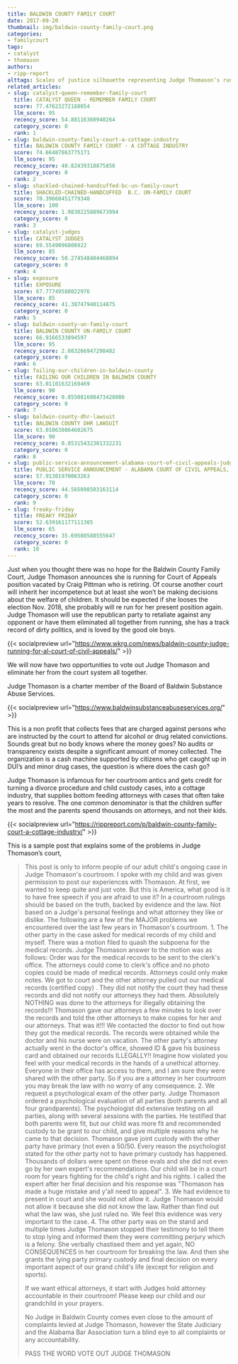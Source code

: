 ```yaml
---
title: BALDWIN COUNTY FAMILY COURT
date: 2017-09-20
thumbnail: img/baldwin-county-family-court.png
categories:
- familycourt
tags:
- catalyst
- thomason
authors:
- ripp-report
alttags: Scales of justice silhouette representing Judge Thomason’s run for Court of Appeals amidst concerns about her performance
related_articles:
- slug: catalyst-queen-remember-family-court
  title: CATALYST QUEEN - REMEMBER FAMILY COURT
  score: 77.47623272188054
  llm_score: 95
  recency_score: 54.88116360940264
  category_score: 0
  rank: 1
- slug: baldwin-county-family-court-a-cottage-industry
  title: BALDWIN COUNTY FAMILY COURT - A COTTAGE INDUSTRY
  score: 74.66487863775171
  llm_score: 95
  recency_score: 40.82439318875856
  category_score: 0
  rank: 2
- slug: shackled-chained-handcuffed-bc-un-family-court
  title: SHACKLED-CHAINED-HANDCUFFED  B.C. UN-FAMILY COURT
  score: 70.39660451779348
  llm_score: 100
  recency_score: 1.9830225889673994
  category_score: 0
  rank: 3
- slug: catalyst-judges
  title: CATALYST JUDGES
  score: 69.5549096808922
  llm_score: 85
  recency_score: 50.274548404460894
  category_score: 0
  rank: 4
- slug: exposure
  title: EXPOSURE
  score: 67.77749588022976
  llm_score: 85
  recency_score: 41.38747940114875
  category_score: 0
  rank: 5
- slug: baldwin-county-un-family-court
  title: BALDWIN COUNTY UN-FAMILY COURT
  score: 66.9166533894597
  llm_score: 95
  recency_score: 2.083266947298482
  category_score: 0
  rank: 6
- slug: failing-our-children-in-baldwin-county
  title: FAILING OUR CHILDREN IN BALDWIN COUNTY
  score: 63.01101632169469
  llm_score: 90
  recency_score: 0.055081608473428086
  category_score: 0
  rank: 7
- slug: baldwin-county-dhr-lawsuit
  title: BALDWIN COUNTY DHR LAWSUIT
  score: 63.010630864602675
  llm_score: 90
  recency_score: 0.05315432301332231
  category_score: 0
  rank: 8
- slug: public-service-announcement-alabama-court-of-civil-appeals-judge-place-one
  title: PUBLIC SERVICE ANNOUNCEMENT - ALABAMA COURT OF CIVIL APPEALS, JUDGE  - PLACE ONE
  score: 57.91301970063263
  llm_score: 70
  recency_score: 44.565098503163114
  category_score: 0
  rank: 9
- slug: freaky-friday
  title: FREAKY FRIDAY
  score: 52.639161177111305
  llm_score: 65
  recency_score: 35.69580588555647
  category_score: 0
  rank: 10
---
```

Just when you thought there was no hope for the Baldwin County Family Court, Judge Thomason announces she is running for Court of Appeals position vacated by Craig Pittman who is retiring. Of course another court will inherit her incompetence but at least she won’t be making decisions about the welfare of children. It should be expected if she looses the election Nov. 2018, she probably will re run for her present position again. Judge Thomason will use the republican party to retaliate against any opponent or have them eliminated all together from running, she has a track record of dirty politics, and is loved by the good ole boys.

{{< socialpreview url="https://www.wkrg.com/news/baldwin-county-judge-running-for-al-court-of-civil-appeals/" >}}

We will now have two opportunities to vote out Judge Thomason and eliminate her from the court system all together.

Judge Thomason is a charter member of the Board of Baldwin Substance Abuse Services.

{{< socialpreview url="https://www.baldwinsubstanceabuseservices.org/" >}}

This is a non profit that collects fees that are charged against persons who are instructed by the court to attend for alcohol or drug related convictions. Sounds great but no body knows where the money goes? No audits or transparency exists despite a significant amount of money collected. The organization is a cash machine supported by citizens who get caught up in DUI’s and minor drug cases, the question is where does the cash go?

Judge Thomason is infamous for her courtroom antics and gets credit for turning a divorce procedure and child custody cases, into a cottage industry, that supplies bottom feeding attorneys with cases that often take years to resolve. The one common denominator is that the children suffer the most and the parents spend thousands on attorneys, and not their kids.

{{< socialpreview url="https://rippreport.com/p/baldwin-county-family-court-a-cottage-industry/" >}}

This is a sample post that explains some of the problems in Judge Thomason’s court,

> This post is only to inform people of our adult child's ongoing case in Judge Thomason's courtroom. I spoke with my child and was given permission to post our experiences with Thomason. At first, we wanted to keep quite and just vote. But this is America, what good is it to have free speech if you are afraid to use it? In a courtroom rulings should be based on the truth, backed by evidence and the law. Not based on a Judge's personal feelings and what attorney they like or dislike. The following are a few of the MAJOR problems we encountered over the last few years in Thomason's courtroom. 1. The other party in the case asked for medical records of my child and myself. There was a motion filed to quash the subpoena for the medical records. Judge Thomason answer to the motion was as follows: Order was for the medical records to be sent to the clerk's office. The attorneys could come to clerk's office and no photo copies could be made of medical records. Attorneys could only make notes. We got to court and the other attorney pulled out our medical records (certified copy) . They did not notify the court they had these records and did not notify our attorneys they had them. Absolutely NOTHING was done to the attorneys for illegally obtaining the records!!! Thomason gave our attorneys a few minutes to look over the records and told the other attorneys to make copies for her and our attorneys. That was it!!! We contacted the doctor to find out how they got the medical records. The records were obtained while the doctor and his nurse were on vacation. The other party's attorney actually went in the doctor's office, showed ID & gave his business card and obtained our records ILLEGALLY!! Imagine how violated you feel with your medical records in the hands of a unethical attorney. Everyone in their office has access to them, and I am sure they were shared with the other party. So if you are a attorney in her courtroom you may break the law with no worry of any consequence. 2. We request a psychological exam of the other party. Judge Thomason ordered a psychological evaluation of all parties (both parents and all four grandparents). The psychologist did extensive testing on all parties, along with several sessions with the parties. He testified that both parents were fit, but our child was more fit and recommended custody to be grant to our child, and give multiple reasons why he came to that decision. Thomason gave joint custody with the other party have primary (not even a 50/50. Every reason the psychologist stated for the other party not to have primary custody has happened. Thousands of dollars were spent on these evals and she did not even go by her own expert's recommendations. Our child will be in a court room for years fighting for the child's right and his rights. I called the expert after her final decision and his response was "Thomason has made a huge mistake and y'all need to appeal". 3. We had evidence to present in court and she would not allow it. Judge Thomason would not allow it because she did not know the law. Rather than find out what the law was, she just ruled no. We feel this evidence was very important to the case. 4. The other party was on the stand and multiple times Judge Thomason stopped their testimony to tell them to stop lying and informed them they were committing perjury which is a felony. She verbally chastised them and yet again, NO CONSEQUENCES in her courtroom for breaking the law. And then she grants the lying party primary custody and final decision on every important aspect of our grand child's life (except for religion and sports).
> 
> If we want ethical attorneys, it start with Judges hold attorney accountable in their courtroom! Please keep our child and our grandchild in your prayers.
> 
> No Judge in Baldwin County comes even close to the amount of complaints levied at Judge Thomason, however the State Judiciary and the Alabama Bar Association turn a blind eye to all complaints or any accountability.
> 
> PASS THE WORD VOTE OUT JUDGE THOMASON

